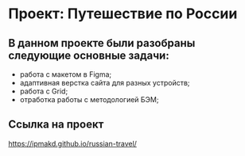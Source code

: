 # Проект: Путешествие по России

## В данном проекте были разобраны следующие основные задачи:
* работа с макетом в Figma;
* адаптивная верстка сайта для разных устройств;
* работа с Grid;
* отработка работы с методологией БЭМ;

## Ссылка на проект
https://ipmakd.github.io/russian-travel/
